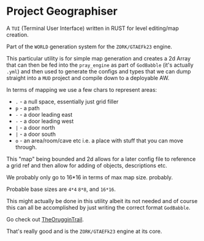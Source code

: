 # Project Geographiser

A `TUI` (Terminal User Interface) written in RUST for level editing/map creation.

Part of the `WORLD` generation system for the `ZORK/GTAEFk23` engine.

This particular utility is for simple map generation and creates a 2d Array
that can then be fed into the `pray_engine` as part of `GodBabble` (it's actually `.yml`)
and then used to generate the configs and types that we can dump straight into a `MUD` project
and compile down to a deployable AW.

In terms of mapping we use a few chars to represent areas:

* `.` - a null space, essentially just grid filler
* `p` - a path
* `-` - a door leading east
* `-` - a door leading west
* `|` - a door north
* `|` - a door south
* `o` - an area/room/cave etc i.e. a place with stuff that you can move through.

This "map" being bounded and 2d allows for a later config file to reference a grid ref and then 
allow for adding of objects, descriptions etc.

We probably only go to 16*16 in terms of max map size. probably. 

Probable base sizes are `4*4` `8*8`, and `16*16`. 

This might actually be done in this utility albeit its not needed and of course this can all be 
accomplished by just writing the correct format `GodBabble`. 

Go check out [TheOrugginTrail](https://github.com/ArchetypalTech/TheOrugginTrail). 

That's really good and is the `ZORK/GTAEFk23` engine at its core.
